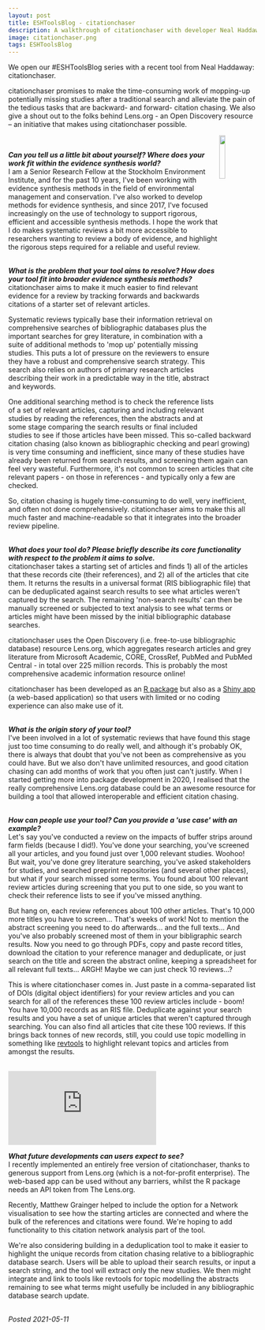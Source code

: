 ```yaml
---
layout: post
title: ESHToolsBlog - citationchaser
description: A walkthrough of citationchaser with developer Neal Haddaway
image: citationchaser.png
tags: ESHToolsBlog
---
```

<div class="clearfix">
We open our #ESHToolsBlog series with a recent tool from Neal Haddaway: citationchaser.  

citationchaser promises to make the time-consuming work of mopping-up potentially missing studies after a traditional search and alleviate the pain of the tedious tasks that are backward- and forward- citation chasing. We also give a shout out to the folks behind Lens.org - an Open Discovery resource – an initiative that makes using citationchaser possible.  
</div>
<img src="https://github.com/nealhaddaway/citationchaser/blob/master/inst/extdata/citationchaser.png?raw=true" align="right" width="15%"/>
<br>

<b><em>Can you tell us a little bit about yourself? Where does your work fit within the evidence synthesis world?</em></b>  
I am a Senior Research Fellow at the Stockholm Environment Institute, and for the past 10 years, I've been working with evidence synthesis methods in the field of environmental management and conservation. I've also worked to develop methods for evidence synthesis, and since 2017, I've focused increasingly on the use of technology to support rigorous, efficient and accessible synthesis methods. I hope the work that I do makes systematic reviews a bit more accessible to researchers wanting to review a body of evidence, and highlight the rigorous steps required for a reliable and useful review.  
<br>  

<b><em>What is the problem that your tool aims to resolve? How does your tool fit into broader evidence synthesis methods?</em></b>  
citationchaser aims to make it much easier to find relevant evidence for a review by tracking forwards and backwards citations of a starter set of relevant articles.  

Systematic reviews typically base their information retrieval on comprehensive searches of bibliographic databases plus the important searches for grey literature, in combination with a suite of additional methods to 'mop up' potentially missing studies. This puts a lot of pressure on the reviewers to ensure they have a robust and comprehensive search strategy. This search also relies on authors of primary research articles describing their work in a predictable way in the title, abstract and keywords.  

One additional searching method is to check the reference lists of a set of relevant articles, capturing and including relevant studies by reading the references, then the abstracts and at some stage comparing the search results or final included studies to see if those articles have been missed. This so-called backward citation chasing (also known as bibliographic checking and pearl growing) is very time consuming and inefficient, since many of these studies have already been returned from search results, and screening them again can feel very wasteful. Furthermore, it's not common to screen articles that cite relevant papers - on those in references - and typically only a few are checked.  

So, citation chasing is hugely time-consuming to do well, very inefficient, and often not done comprehensively. citationchaser aims to make this all much faster and machine-readable so that it integrates into the broader review pipeline.  
<br>  

<b><em>What does your tool do? Please briefly describe its core functionality with respect to the problem it aims to solve.</em></b>  
citationchaser takes a starting set of articles and finds 1) all of the articles that these records cite (their references), and 2) all of the articles that cite them. It returns the results in a universal format (RIS bibliographic file) that can be deduplicated against search results to see what articles weren't captured by the search. The remaining 'non-search results' can then be manually screened or subjected to text analysis to see what terms or articles might have been missed by the initial bibliographic database searches.  

citationchaser uses the Open Discovery (i.e. free-to-use bibliographic database) resource Lens.org, which aggregates research articles and grey literature from Microsoft Academic, CORE, CrossRef, PubMed and PubMed Central - in total over 225 million records. This is probably the most comprehensive academic information resource online!  

citationchaser has been developed as an <a href="https://github.com/ESHackathon/citationchaser/" target="_blank">R package</a> but also as a <a href="https://estech.shinyapps.io/citationchaser/" target="_blank">Shiny app</a> (a web-based application) so that users with limited or no coding experience can also make use of it.  
<br>  

<b><em>What is the origin story of your tool?</em></b>  
I've been involved in a lot of systematic reviews that have found this stage just too time consuming to do really well, and although it's probably OK, there is always that doubt that you've not been as comprehensive as you could have. But we also don't have unlimited resources, and good citation chasing can add months of work that you often just can't justify. When I started getting more into package development in 2020, I realised that the really comprehensive Lens.org database could be an awesome resource for building a tool that allowed interoperable and efficient citation chasing.  
<br>  

<b><em>How can people use your tool? Can you provide a 'use case' with an example?</em></b>  
Let's say you've conducted a review on the impacts of buffer strips around farm fields (because I did!). You've done your searching, you've screened all your articles, and you found just over 1,000 relevant studies. Woohoo! But wait, you've done grey literature searching, you've asked stakeholders for studies, and searched preprint repositories (and several other places), but what if your search missed some terms. You found about 100 relevant review articles during screening that you put to one side, so you want to check their reference lists to see if you've missed anything.  

But hang on, each review references about 100 other articles. That's 10,000 more titles you have to screen... That's weeks of work! Not to mention the abstract screening you need to do afterwards... and the full texts... And you've also probably screened most of them in your bibligraphic search results. Now you need to go through PDFs, copy and paste record titles, download the citation to your reference manager and deduplicate, or just search on the title and screen the abstract online, keeping a spreadsheet for all relevant full texts... ARGH! Maybe we can just check 10 reviews...?  

This is where citationchaser comes in. Just paste in a comma-separated list of DOIs (digital object identifiers) for your review articles and you can search for all of the references these 100 review articles include - boom! You have 10,000 records as an RIS file. Deduplicate against your search results and you have a set of unique articles that weren't captured through searching. You can also find all articles that cite these 100 reviews. If this brings back tonnes of new records, still, you could use topic modelling in something like <a href="https://revtools.net/" target="_blank">revtools</a> to highlight relevant topics and articles from amongst the results.  
<br>  

<iframe src="https://www.youtube.com/embed/U6BidWppZ8A" title="YouTube video player" frameborder="0" allow="accelerometer; autoplay; clipboard-write; encrypted-media; gyroscope; picture-in-picture" allowfullscreen></iframe>  
<br>  

<b><em>What future developments can users expect to see?</em></b>  
I recently implemented an entirely free version of citationchaser, thanks to generous support from Lens.org (which is a not-for-profit enterprise). The web-based app can be used without any barriers, whilst the R package needs an API token from The Lens.org.  

Recently, Matthew Grainger helped to include the option for a Network visualisation to see how the starting articles are connected and where the bulk of the references and citations were found. We're hoping to add functionality to this citation network analysis part of the tool.  

We're also considering building in a deduplication tool to make it easier to highlight the unique records from citation chasing relative to a bibliographic database search. Users will be able to upload their search results, or input a search string, and the tool will extract only the new studies. We then might integrate and link to tools like revtools for topic modelling the abstracts remaining to see what terms might usefully be included in any bibliographic database search update.  
<br>  

<em>Posted 2021-05-11</em>